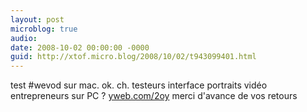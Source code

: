 ```yaml
---
layout: post
microblog: true
audio: 
date: 2008-10-02 00:00:00 -0000
guid: http://xtof.micro.blog/2008/10/02/t943099401.html
---
```

test #wevod sur mac. ok. ch. testeurs interface portraits vidéo entrepreneurs sur PC ? [yweb.com/2oy](http://yweb.com/2oy) merci d'avance de vos retours
